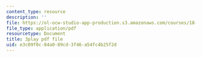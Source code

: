 ```yaml
---
content_type: resource
description: ''
file: https://ol-ocw-studio-app-production.s3.amazonaws.com/courses/18-031-system-functions-and-the-laplace-transform-spring-2019/e3c09f0c84a089cd3f46a54fc4b25f2d_5HfMEUO9vlY.pdf
file_type: application/pdf
resourcetype: Document
title: 3play pdf file
uid: e3c09f0c-84a0-89cd-3f46-a54fc4b25f2d
---
```

